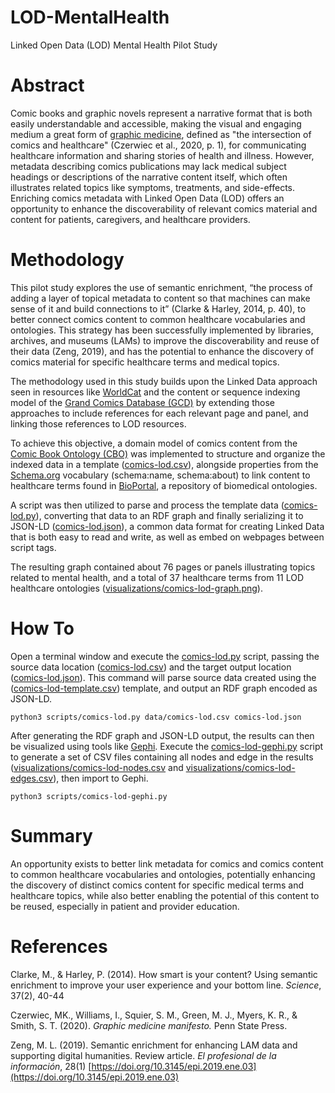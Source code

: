 # LOD-MentalHealth
Linked Open Data (LOD) Mental Health Pilot Study

# Abstract

Comic books and graphic novels represent a narrative format that is both easily understandable and accessible, making the visual and engaging medium a great form of [graphic medicine](https://www.graphicmedicine.org), defined as "the intersection of comics and healthcare" (Czerwiec et al., 2020, p. 1), for communicating healthcare information and sharing stories of health and illness. However, metadata describing comics publications may lack medical subject headings or descriptions of the narrative content itself, which often illustrates related topics like symptoms, treatments, and side-effects. Enriching comics metadata with Linked Open Data (LOD) offers an opportunity to enhance the discoverability of relevant comics material and content for patients, caregivers, and healthcare providers.

# Methodology

This pilot study explores the use of semantic enrichment, “the process of adding a layer of topical metadata to content so that machines can make sense of it and build connections to it” (Clarke & Harley, 2014, p. 40), to better connect comics content to common healthcare vocabularies and ontologies. This strategy has been successfully implemented by libraries, archives, and museums (LAMs) to improve the discoverability and reuse of their data (Zeng, 2019), and has the potential to enhance the discovery of comics material for specific healthcare terms and medical topics.

The methodology used in this study builds upon the Linked Data approach seen in resources like [WorldCat](https://www.worldcat.org/title/states-of-mind/oclc/1057775520) and the content or sequence indexing model of the [Grand Comics Database (GCD)](https://www.comics.org/issue/1963646/) by extending those approaches to include references for each relevant page and panel, and linking those references to LOD resources.

To achieve this objective, a domain model of comics content from the [Comic Book Ontology (CBO)](https://comicmeta.org/cbo/) was implemented to structure and organize the indexed data in a template ([comics-lod.csv](data/comics-lod.csv)), alongside properties from the [Schema.org](https://schema.org/) vocabulary (schema:name, schema:about) to link content to healthcare terms found in [BioPortal](https://bioportal.bioontology.org/), a repository of biomedical ontologies.

A script was then utilized to parse and process the template data ([comics-lod.py](scripts/comics-lod.py)), converting that data to an RDF graph and finally serializing it to JSON-LD ([comics-lod.json](comics-lod.json)), a common data format for creating Linked Data that is both easy to read and write, as well as embed on webpages between script tags.

The resulting graph contained about 76 pages or panels illustrating topics related to mental health, and a total of 37 healthcare terms from 11 LOD healthcare ontologies ([visualizations/comics-lod-graph.png](visualizations/comics-lod-graph.png)).

# How To

Open a terminal window and execute the [comics-lod.py](scripts/comics-lod.py) script, passing the source data location ([comics-lod.csv](data/comics-lod.csv)) and the target output location ([comics-lod.json](comics-lod.json)). This command will parse source data created using the ([comics-lod-template.csv](templates/comics-lod.template.csv)) template, and output an RDF graph encoded as JSON-LD.

```
python3 scripts/comics-lod.py data/comics-lod.csv comics-lod.json
```

After generating the RDF graph and JSON-LD output, the results can then be visualized using tools like [Gephi](https://gephi.org/). Execute the [comics-lod-gephi.py](scripts/comics-lod-gephi.py) script to generate a set of CSV files containing all nodes and edge in the results ([visualizations/comics-lod-nodes.csv](visualizations/comics-lod-nodes.csv) and [visualizations/comics-lod-edges.csv](visualizations/comics-lod-edges.csv)), then import to Gephi.

```
python3 scripts/comics-lod-gephi.py
```

# Summary

An opportunity exists to better link metadata for comics and comics content to common healthcare vocabularies and ontologies, potentially enhancing the discovery of distinct comics content for specific medical terms and healthcare topics, while also better enabling the potential of this content to be reused, especially in patient and provider education.

# References

Clarke, M., & Harley, P. (2014). How smart is your content? Using semantic enrichment to improve your user experience and your bottom line. 
*Science*, 37(2), 40-44

Czerwiec, MK., Williams, I., Squier, S. M., Green, M. J., Myers, K. R., & Smith, S. T. (2020). *Graphic medicine manifesto.* Penn State Press.

Zeng, M. L. (2019). Semantic enrichment for enhancing LAM data and supporting digital humanities. Review article. *El profesional de la información*, 28(1) [https://doi.org/10.3145/epi.2019.ene.03](https://doi.org/10.3145/epi.2019.ene.03)
